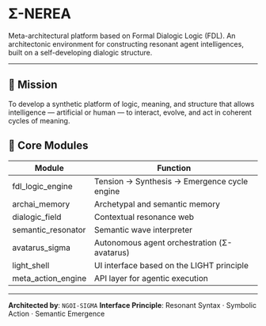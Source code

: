 # Σ-NEREA

Meta-architectural platform based on Formal Dialogic Logic (FDL).
An architectonic environment for constructing resonant agent intelligences,
built on a self-developing dialogic structure.

---

## 🔹 Mission

To develop a synthetic platform of logic, meaning, and structure that allows intelligence — artificial or human — to interact, evolve, and act in coherent cycles of meaning.

## 🔸 Core Modules

| Module               | Function                                       |
|----------------------|------------------------------------------------|
| fdl_logic_engine     | Tension → Synthesis → Emergence cycle engine  |
| archai_memory        | Archetypal and semantic memory                 |
| dialogic_field       | Contextual resonance web                       |
| semantic_resonator   | Semantic wave interpreter                      |
| avatarus_sigma       | Autonomous agent orchestration (Σ-avatarus)   |
| light_shell          | UI interface based on the LIGHT principle      |
| meta_action_engine   | API layer for agentic execution                |

---

**Architected by**: `NGOI-SIGMA`
**Interface Principle**: Resonant Syntax · Symbolic Action · Semantic Emergence
